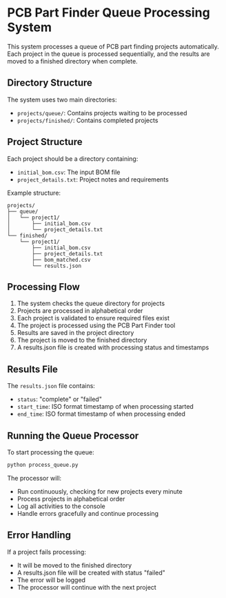 # PCB Part Finder Queue Processing System

This system processes a queue of PCB part finding projects automatically. Each project in the queue is processed sequentially, and the results are moved to a finished directory when complete.

## Directory Structure

The system uses two main directories:

- `projects/queue/`: Contains projects waiting to be processed
- `projects/finished/`: Contains completed projects

## Project Structure

Each project should be a directory containing:

- `initial_bom.csv`: The input BOM file
- `project_details.txt`: Project notes and requirements

Example structure:
```
projects/
├── queue/
│   └── project1/
│       ├── initial_bom.csv
│       └── project_details.txt
└── finished/
    └── project1/
        ├── initial_bom.csv
        ├── project_details.txt
        ├── bom_matched.csv
        └── results.json
```

## Processing Flow

1. The system checks the queue directory for projects
2. Projects are processed in alphabetical order
3. Each project is validated to ensure required files exist
4. The project is processed using the PCB Part Finder tool
5. Results are saved in the project directory
6. The project is moved to the finished directory
7. A results.json file is created with processing status and timestamps

## Results File

The `results.json` file contains:
- `status`: "complete" or "failed"
- `start_time`: ISO format timestamp of when processing started
- `end_time`: ISO format timestamp of when processing ended

## Running the Queue Processor

To start processing the queue:

```bash
python process_queue.py
```

The processor will:
- Run continuously, checking for new projects every minute
- Process projects in alphabetical order
- Log all activities to the console
- Handle errors gracefully and continue processing

## Error Handling

If a project fails processing:
- It will be moved to the finished directory
- A results.json file will be created with status "failed"
- The error will be logged
- The processor will continue with the next project 